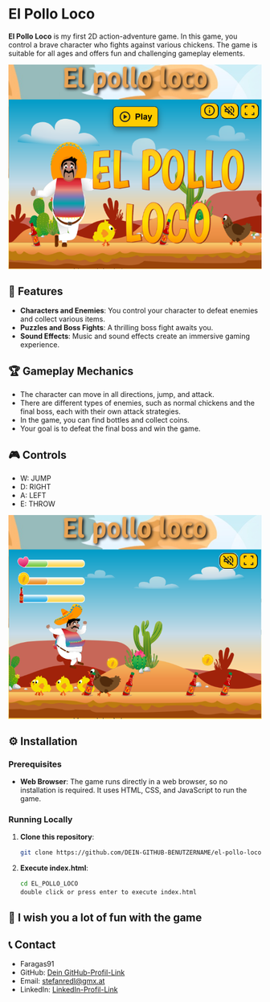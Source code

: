 # El Pollo Loco

**El Pollo Loco** is my first 2D action-adventure game. In this game, you control a brave character who fights against various chickens. The game is suitable for all ages and offers fun and challenging gameplay elements.

![El Pollo Loco](./img/10_own_pictures/start-screen.png)

## 🌟 Features

- **Characters and Enemies**: You control your character to defeat enemies and collect various items.
- **Puzzles and Boss Fights**: A thrilling boss fight awaits you.
- **Sound Effects**: Music and sound effects create an immersive gaming experience.

## 🏆 Gameplay Mechanics

- The character can move in all directions, jump, and attack.
- There are different types of enemies, such as normal chickens and the final boss, each with their own attack strategies.
- In the game, you can find bottles and collect coins.
- Your goal is to defeat the final boss and win the game.

## 🎮 Controls

- W: JUMP
- D: RIGHT
- A: LEFT
- E: THROW

![El Pollo Loco](./img/10_own_pictures/gameplay.png)

## ⚙️ Installation

### Prerequisites

- **Web Browser**: The game runs directly in a web browser, so no installation is required. It uses HTML, CSS, and JavaScript to run the game.

### Running Locally

1. **Clone this repository**:

    ```bash
    git clone https://github.com/DEIN-GITHUB-BENUTZERNAME/el-pollo-loco.git
    ```

2. **Execute index.html**:
    ```bash
    cd EL_POLLO_LOCO
    double click or press enter to execute index.html
    ```

## 🎉 I wish you a lot of fun with the game

## 📞 Contact

- Faragas91
- GitHub: [Dein GitHub-Profil-Link](https://github.com/Faragas91)
- Email: stefanredl@gmx.at
- LinkedIn: [LinkedIn-Profil-Link](www.linkedin.com/in/stefanredl)
